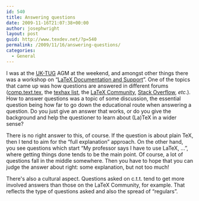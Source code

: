 ```yaml
---
id: 540
title: Answering questions
date: 2009-11-16T21:07:38+00:00
author: josephwright
layout: post
guid: http://www.texdev.net/?p=540
permalink: /2009/11/16/answering-questions/
categories:
  - General
---
```

I was at the [UK-TUG](http://uk.tug.org/) AGM at the weekend, and amongst other things there was a workshop on “[LaTeX Documentation and Support](http://uk.tug.org/2009/11/15/speaker-meeting-and-agm-2009/)”. One of the topics that came up was how questions are answered in different forums ([comp.text.tex](http://groups.google.com/group/uk-math-content-2009/web/home), the [texhax list](http://tug.org/mailman/listinfo/texhax), the [LaTeX Community](http://www.latex-community.org/), [Stack Overflow](http://stackoverflow.com/), _etc_.). How to answer questions was a topic of some discussion, the essential question being how far to go down the educational route when answering a question. Do you just give an answer that works, or do you give the background and help the questioner to learn about (La)TeX in a wider sense?

There is no right answer to this, of course. If the question is about plain TeX, then I tend to aim for the “full explanation” approach. On the other hand, you see questions which start “My professor says I have to use LaTeX, …”, where getting things done tends to be the main point. Of course, a lot of questions fall in the middle somewhere. Then you have to hope that you can judge the answer about right: some explanation, but not too much!

There's also a cultural aspect. Questions asked on c.t.t. tend to get more involved answers than those on the LaTeX Community, for example. That reflects the type of questions asked and also the spread of “regulars”.
